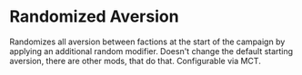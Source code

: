 # Randomized Aversion

Randomizes all aversion between factions at the start of the campaign by applying an additional random modifier.
Doesn't change the default starting aversion, there are other mods, that do that.
Configurable via MCT.